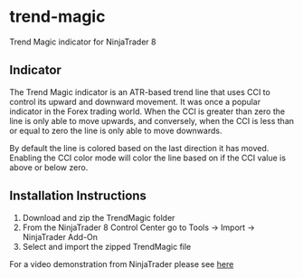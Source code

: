 # trend-magic
Trend Magic indicator for NinjaTrader 8

## Indicator
The Trend Magic indicator is an ATR-based trend line that uses CCI to control its upward and downward movement. It was once a popular indicator in the Forex trading world. When the CCI is greater than zero the line is only able to move upwards, and conversely, when the CCI is less than or equal to zero the line is only able to move downwards.

By default the line is colored based on the last direction it has moved. Enabling the CCI color mode will color the line based on if the CCI value is above or below zero.


## Installation Instructions
1. Download and zip the TrendMagic folder
2. From the NinjaTrader 8 Control Center go to Tools -> Import -> NinjaTrader Add-On
3. Select and import the zipped TrendMagic file

For a video demonstration from NinjaTrader please see [here](https://ninjatrader.com/blog/how-to-install-a-3rd-party-indicator-or-app/)
